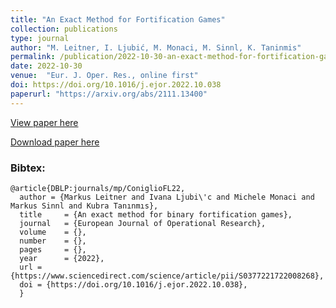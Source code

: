 ```yaml
---
title: "An Exact Method for Fortification Games"
collection: publications
type: journal
author: "M. Leitner, I. Ljubić, M. Monaci, M. Sinnl, K. Taninmis"
permalink: /publication/2022-10-30-an-exact-method-for-fortification-games
date: 2022-10-30
venue:  "Eur. J. Oper. Res., online first"
doi: https://doi.org/10.1016/j.ejor.2022.10.038
paperurl: "https://arxiv.org/abs/2111.13400"
---
```


[View paper here](https://www.sciencedirect.com/science/article/pii/S0377221722008268)

[Download paper here](https://arxiv.org/abs/2111.13400)

### Bibtex:

```
@article{DBLP:journals/mp/ConiglioFL22,
  author = {Markus Leitner and Ivana Ljubi\'c and Michele Monaci and Markus Sinnl and Kubra Tanınmıs},
  title     = {An exact method for binary fortification games},
  journal   = {European Journal of Operational Research},
  volume    = {},
  number    = {},
  pages     = {},
  year      = {2022},
  url = {https://www.sciencedirect.com/science/article/pii/S0377221722008268},    
  doi = {https://doi.org/10.1016/j.ejor.2022.10.038},
  }
```

